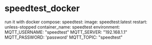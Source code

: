 # speedtest_docker

run it with docker compose:
  speedtest:
    image: speedtest:latest
    restart: unless-stopped
    container_name: speedtest
    environment:
      MQTT_USERNAME: "speedtest"
      MQTT_SERVER: "192.168.1.1"
      MQTT_PASSWORD: 'password'
      MQTT_TOPIC: "speedtest"
